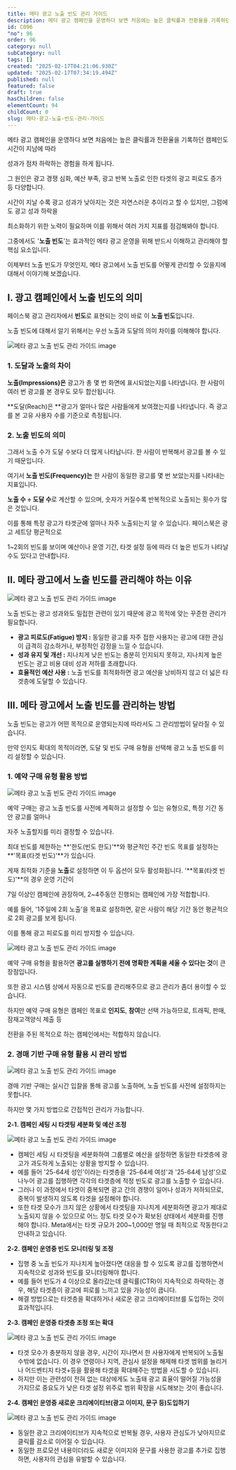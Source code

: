 ```yaml
---
title: 메타 광고 노출 빈도 관리 가이드
description: 메타 광고 캠페인을 운영하다 보면 처음에는 높은 클릭률과 전환율을 기록하던 캠페인도 시간이 지남에 따라  성과가 점차 하락하는 경험을 하게 됩니다. 그 원인은 광고 경쟁 심화, 예산 부족, 광고 반복 노출로 인한 타겟의 광고 피로도 증가 등 다양합니다.
id: C096
"no": 96
order: 96
category: null
subCategory: null
tags: []
created: "2025-02-17T04:21:06.930Z"
updated: "2025-02-17T07:34:19.494Z"
published: null
featured: false
draft: true
hasChildren: false
elementCount: 94
childCount: 0
slug: 메타-광고-노출-빈도-관리-가이드
---
```


메타 광고 캠페인을 운영하다 보면 처음에는 높은 클릭률과 전환율을 기록하던 캠페인도 시간이 지남에 따라 

성과가 점차 하락하는 경험을 하게 됩니다. 

그 원인은 광고 경쟁 심화, 예산 부족, 광고 반복 노출로 인한 타겟의 광고 피로도 증가 등 다양합니다. 

시간이 지날 수록 광고 성과가 낮아지는 것은 자연스러운 추이라고 할 수 있지만, 그럼에도 광고 성과 하락을 

최소화하기 위한 노력이 필요하며 이를 위해서 여러 가지 지표를 점검해봐야 합니다. 

그중에서도 '**노출 빈도**'는 효과적인 메타 광고 운영을 위해 반드시 이해하고 관리해야 할 핵심 요소입니다. 

이제부터 노출 빈도가 무엇인지, 메타 광고에서 노출 빈도를 어떻게 관리할 수 있을지에 대해서 이야기해 보겠습니다.



## I. 광고 캠페인에서 노출 빈도의 의미



페이스북 광고 관리자에서 **빈도**로 표현되는 것이 바로 이 **노출 빈도**입니다. 

노출 빈도에 대해서 알기 위해서는 우선 노출과 도달의 의미 차이를 이해해야 합니다. 

![메타 광고 노출 빈도 관리 가이드 image](https://image.lemoncloud.io/e6bdb58a-e45a-403b-b82b-265a7fff6f32)



### 1. 도달과 노출의 차이



**노출(Impressions)은** 광고가 총 몇 번 화면에 표시되었는지를 나타냅니다. 한 사람이 여러 번 광고를 본 경우도 모두 합산됩니다.

**도달(Reach)은 **광고가 얼마나 많은 사람들에게 보여졌는지를 나타냅니다. 즉 광고를 본 고유 사용자 수를 기준으로 측정됩니다.



### 2. 노출 빈도의 의미



그래서 노출 수가 도달 수보다 더 많게 나타납니다. 한 사람이 반복해서 광고를 볼 수 있기 때문입니다. 

여기서 **노출 빈도(Frequency)는** 한 사람이 동일한 광고를 몇 번 보았는지를 나타내는 지표입니다.

**노출 수 ÷ 도달 수**로 계산할 수 있으며, 숫자가 커질수록 반복적으로 노출되는 횟수가 많은 것입니다. 

이를 통해 특정 광고가 타겟군에 얼마나 자주 노출되는지 알 수 있습니다. 페이스북은 광고 세트당 평균적으로 

1~2회의 빈도를 보이며  예산이나 운영 기간, 타겟 설정 등에 따라 더 높은 빈도가 나타날 수도 있다고 안내합니다.



## II. 메타 광고에서 노출 빈도를 관리해야 하는 이유

 

![메타 광고 노출 빈도 관리 가이드 image](https://image.lemoncloud.io/815ea677-89df-4613-91db-4f2ca146ec60)

노출 빈도는 광고 성과와도 밀접한 관련이 있기 때문에 광고 목적에 맞는 꾸준한 관리가 필요합니다. 

- **광고 피로도(Fatigue) 방지 :** 동일한 광고를 자주 접한 사용자는 광고에 대한 관심이 급격히 감소하거나, 부정적인 감정을 느낄 수 있습니다.
- **성과 유지 및 개선 :** 지나치게 낮은 빈도는 충분히 인지되지 못하고, 지나치게 높은 빈도는 광고 비용 대비 성과 저하를 초래합니다. 
- **효율적인 예산 사용 :** 노출 빈도를 최적화하면 광고 예산을 낭비하지 않고 더 넓은 타겟층에 도달할 수 있습니다.


## III. 메타 광고에서 노출 빈도를 관리하는 방법



노출 빈도는 광고가 어떤 목적으로 운영되는지에 따라서도 그 관리방법이 달라질 수 있습니다. 

만약 인지도 확대의 목적이라면, 도달 및 빈도 구매 유형을 선택해 광고 노출 빈도를 미리 설정할 수 있습니다. 



### 1. 예약 구매 유형 활용 방법

![메타 광고 노출 빈도 관리 가이드 image](https://image.lemoncloud.io/15cd9090-3a93-4650-985c-d1454935a1b9)

예약 구매는 광고 노출 빈도를 사전에 계획하고 설정할 수 있는 유형으로, 특정 기간 동안 광고를 얼마나 

자주 노출할지를 미리 결정할 수 있습니다. 

최대 빈도를 제한하는 **'한도(빈도 한도)'**와 평균적인 주간 빈도 목표를 설정하는 **'목표(타겟 빈도)'**가 있습니다. 

게재 최적화 기준을 **노출**로 설정하면 이 두 옵션이 모두 활성화됩니다. '**목표(타겟 빈도)'**의 경우 운영 기간이 

7일 이상인 캠페인에 권장하며, 2~4주동안 진행되는 캠페인에 가장 적합합니다. 

예를 들어, '1주일에 2회 노출'을 목표로 설정하면, 같은 사람이 해당 기간 동안 평균적으로 2회 광고를 보게 됩니다. 

이를 통해 광고 피로도를 미리 방지할 수 있습니다.



![메타 광고 노출 빈도 관리 가이드 image](https://image.lemoncloud.io/9d388f58-ab42-4820-90cc-38c9390bef2c)



예약 구매 유형을 활용하면 **광고를 실행하기 전에 명확한 계획을 세울 수 있다는 것**이 큰 장점입니다.  

또한 광고 시스템 상에서 자동으로 빈도를 관리해주므로 광고 관리가 좀더 용이할 수 있습니다.

하지만 예약 구매 유형은 캠페인 목표로 **인지도**, **참여**만 선택 가능하므로, 트래픽, 판매, 잠재고객양식 제출 등 

전환을 주된 목적으로 하는 캠페인에서는 적합하지 않습니다.



### 2. 경매 기반 구매 유형 활용 시 관리 방법

![메타 광고 노출 빈도 관리 가이드 image](https://image.lemoncloud.io/7681bda1-b86e-49d2-a6e4-73366d11a678)



경매 기반 구매는 실시간 입찰을 통해 광고를 노출하며, 노출 빈도를 사전에 설정하지는 못합니다. 

하지만 몇 가지 방법으로 간접적인 관리가 가능합니다.



**2-1. 캠페인 세팅 시 타겟팅 세분화 및 예산 조정**

![메타 광고 노출 빈도 관리 가이드 image](https://image.lemoncloud.io/2c829077-112e-4fde-954d-63a11d560ce5)

- 캠페인 세팅 시 타겟팅을 세분화하여 그룹별로 예산을 설정하면 동일한 타겟층에 광고가 과도하게 노출되는 상황을 방지할 수 있습니다.
- 예를 들어 '25-64세 성인'이라는 타겟층을 '25-64세 여성'과 '25-64세 남성'으로 나누어 광고를 집행하면 각각의 타겟층에 적정 빈도로 광고를 노출할 수 있습니다.
- 그러나 이 과정에서 타겟이 중복되면 광고 간의 경쟁이 일어나 성과가 저하되므로, 중복이 발생하지 않도록 타겟을 설정해야 합니다. 
- 또한 타겟 모수가 크지 않은 상황에서 타겟팅을 지나치게 세분화하면 광고가 제대로 노출되지 않을 수 있으므로 어느 정도 타겟 모수가 확보된 상태에서 
 세분화를 진행해야 합니다. Meta에서는 타겟 규모가 200~1,000만 명일 때 최적으로 작동한다고 안내하고 있습니다.


**2-2. 캠페인 운영중 빈도 모니터링 및 조정**

- 집행 중 노출 빈도가 지나치게 높아졌다면 대응을 할 수 있도록 광고를 집행하면서 지속적으로 성과와 빈도를 모니터링해야 합니다. 
- 예를 들어 빈도가 4 이상으로 올라갔는데 클릭률(CTR)이 지속적으로 하락하는 경우, 해당 타겟층이 광고에 피로를 느끼고 있을 가능성이 큽니다.
- 해결 방법으로는 타겟층을 확대하거나 새로운 광고 크리에이티브를 도입하는 것이 효과적입니다.


**2-3. 캠페인 운영중 타겟층 조정 또는 확대**

![메타 광고 노출 빈도 관리 가이드 image](https://image.lemoncloud.io/1eb9accb-8997-44e7-baef-362767ec96a2)



- 타겟 모수가 충분하지 않을 경우, 시간이 지나면서 한 사용자에게 반복되어 노출될 수밖에 없습니다. 
 이 경우 연령이나 지역, 관심사 설정을 해제해 타겟 범위를 늘리거나 어드벤티지 타겟+등을 활용해 타겟을 확대해주는 방법을 시도할 수 있습니다.
- 하지만 이는 관련성이 전혀 없는 대상에게도 노출돼 광고 효율이 떨어질 가능성을 가지므로 중요도가 낮은 타겟 설정 위주로 범위 확장을 시도해보는 것이 좋습니다.


**2-4. 캠페인 운영중 새로운 크리에이티브(광고 이미지, 문구 등)도입하기**

![메타 광고 노출 빈도 관리 가이드 image](https://image.lemoncloud.io/35f7c3ca-be58-4082-8cb0-e201e93aec7f)

- 동일한 광고 크리에이티브가 지속적으로 반복될 경우, 사용자 관심도가 낮아지므로 클릭률 감소로 이어질 수 있습니다. 
- 동일한 프로모션 내용이더라도 새로운 이미지와 문구를 사용한 광고를 추가로 집행하면, 사용자의 관심을 유발할 수 있습니다.
